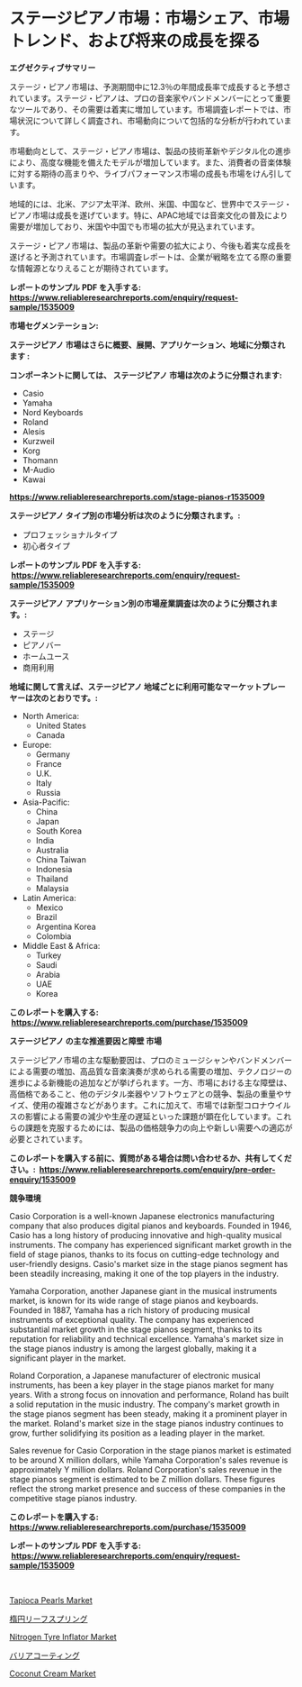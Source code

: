 <p><h1>ステージピアノ市場：市場シェア、市場トレンド、および将来の成長を探る</h1></p><p><strong>エグゼクティブサマリー</strong></p>
<p><p>ステージ・ピアノ市場は、予測期間中に12.3％の年間成長率で成長すると予想されています。ステージ・ピアノは、プロの音楽家やバンドメンバーにとって重要なツールであり、その需要は着実に増加しています。市場調査レポートでは、市場状況について詳しく調査され、市場動向について包括的な分析が行われています。</p><p>市場動向として、ステージ・ピアノ市場は、製品の技術革新やデジタル化の進歩により、高度な機能を備えたモデルが増加しています。また、消費者の音楽体験に対する期待の高まりや、ライブパフォーマンス市場の成長も市場をけん引しています。</p><p>地域的には、北米、アジア太平洋、欧州、米国、中国など、世界中でステージ・ピアノ市場は成長を遂げています。特に、APAC地域では音楽文化の普及により需要が増加しており、米国や中国でも市場の拡大が見込まれています。</p><p>ステージ・ピアノ市場は、製品の革新や需要の拡大により、今後も着実な成長を遂げると予測されています。市場調査レポートは、企業が戦略を立てる際の重要な情報源となりえることが期待されています。</p></p>
<p><strong>レポートのサンプル PDF を入手する: <a href="https://www.reliableresearchreports.com/enquiry/request-sample/1535009">https://www.reliableresearchreports.com/enquiry/request-sample/1535009</a></strong></p>
<p><strong>市場セグメンテーション:</strong></p>
<p><strong> ステージピアノ 市場はさらに概要、展開、アプリケーション、地域に分類されます :</strong></p>
<p><strong>コンポーネントに関しては、 ステージピアノ 市場は次のように分類されます: &nbsp;</strong></p>
<p><ul><li>Casio</li><li>Yamaha</li><li>Nord Keyboards</li><li>Roland</li><li>Alesis</li><li>Kurzweil</li><li>Korg</li><li>Thomann</li><li>M-Audio</li><li>Kawai</li></ul></p>
<p><strong><a href="https://www.reliableresearchreports.com/stage-pianos-r1535009">https://www.reliableresearchreports.com/stage-pianos-r1535009</a></strong></p>
<p><strong> ステージピアノ タイプ別の市場分析は次のように分類されます。:</strong></p>
<p><ul><li>プロフェッショナルタイプ</li><li>初心者タイプ</li></ul></p>
<p><strong>レポートのサンプル PDF を入手する: &nbsp;<a href="https://www.reliableresearchreports.com/enquiry/request-sample/1535009">https://www.reliableresearchreports.com/enquiry/request-sample/1535009</a></strong></p>
<p><strong> ステージピアノ アプリケーション別の市場産業調査は次のように分類されます。:</strong></p>
<p><ul><li>ステージ</li><li>ピアノバー</li><li>ホームユース</li><li>商用利用</li></ul></p>
<p><strong>地域に関して言えば、ステージピアノ 地域ごとに利用可能なマーケットプレーヤーは次のとおりです。:</strong></p>
<p><ul>
    <li>
        North America:
        <ul>
            <li>United States</li>
            <li>Canada</li>
        </ul>
    </li>
    <li>
        Europe:
        <ul>
            <li>Germany</li>
            <li>France</li>
            <li>U.K.</li>
            <li>Italy</li>
            <li>Russia</li>
        </ul>
    </li>
    <li>
        Asia-Pacific:
        <ul>
            <li>China</li>
            <li>Japan</li>
            <li>South Korea</li>
            <li>India</li>
            <li>Australia</li>
            <li>China Taiwan</li>
            <li>Indonesia</li>
            <li>Thailand</li>
            <li>Malaysia</li>
        </ul>
    </li>
    <li>
        Latin America:
        <ul>
            <li>Mexico</li>
            <li>Brazil</li>
            <li>Argentina Korea</li>
            <li>Colombia</li>
        </ul>
    </li>
    <li>
        Middle East & Africa:
        <ul>
            <li>Turkey</li>
            <li>Saudi</li>
            <li>Arabia</li>
            <li>UAE</li>
            <li>Korea</li>
        </ul>
    </li>
    </ul></p>
<p><strong>このレポートを購入する: &nbsp;<a href="https://www.reliableresearchreports.com/purchase/1535009">https://www.reliableresearchreports.com/purchase/1535009</a></strong></p>
<p><strong>ステージピアノ の主な推進要因と障壁 市場</strong></p>
<p><p>ステージピアノ市場の主な駆動要因は、プロのミュージシャンやバンドメンバーによる需要の増加、高品質な音楽演奏が求められる需要の増加、テクノロジーの進歩による新機能の追加などが挙げられます。一方、市場における主な障壁は、高価格であること、他のデジタル楽器やソフトウェアとの競争、製品の重量やサイズ、使用の複雑さなどがあります。これに加えて、市場では新型コロナウイルスの影響による需要の減少や生産の遅延といった課題が顕在化しています。これらの課題を克服するためには、製品の価格競争力の向上や新しい需要への適応が必要とされています。</p></p>
<p><strong>このレポートを購入する前に、質問がある場合は問い合わせるか、共有してください。:&nbsp; <a href="https://www.reliableresearchreports.com/enquiry/pre-order-enquiry/1535009">https://www.reliableresearchreports.com/enquiry/pre-order-enquiry/1535009</a></strong></p>
<p><strong>競争環境</strong></p>
<p><p>Casio Corporation is a well-known Japanese electronics manufacturing company that also produces digital pianos and keyboards. Founded in 1946, Casio has a long history of producing innovative and high-quality musical instruments. The company has experienced significant market growth in the field of stage pianos, thanks to its focus on cutting-edge technology and user-friendly designs. Casio's market size in the stage pianos segment has been steadily increasing, making it one of the top players in the industry.</p><p>Yamaha Corporation, another Japanese giant in the musical instruments market, is known for its wide range of stage pianos and keyboards. Founded in 1887, Yamaha has a rich history of producing musical instruments of exceptional quality. The company has experienced substantial market growth in the stage pianos segment, thanks to its reputation for reliability and technical excellence. Yamaha's market size in the stage pianos industry is among the largest globally, making it a significant player in the market.</p><p>Roland Corporation, a Japanese manufacturer of electronic musical instruments, has been a key player in the stage pianos market for many years. With a strong focus on innovation and performance, Roland has built a solid reputation in the music industry. The company's market growth in the stage pianos segment has been steady, making it a prominent player in the market. Roland's market size in the stage pianos industry continues to grow, further solidifying its position as a leading player in the market.</p><p>Sales revenue for Casio Corporation in the stage pianos market is estimated to be around X million dollars, while Yamaha Corporation's sales revenue is approximately Y million dollars. Roland Corporation's sales revenue in the stage pianos segment is estimated to be Z million dollars. These figures reflect the strong market presence and success of these companies in the competitive stage pianos industry.</p></p>
<p><strong>このレポートを購入する: &nbsp; <a href="https://www.reliableresearchreports.com/purchase/1535009">https://www.reliableresearchreports.com/purchase/1535009</a></strong></p>
<p><strong>レポートのサンプル PDF を入手する: &nbsp;<a href="https://www.reliableresearchreports.com/enquiry/request-sample/1535009">https://www.reliableresearchreports.com/enquiry/request-sample/1535009</a></strong><strong></strong></p>
<p>&nbsp;</p>
<p><p><a href="https://github.com/globismark/Market-Research-Report-List-2/blob/main/tapioca-pearls-market.md">Tapioca Pearls Market</a></p><p><a href="https://github.com/ReganWisoky2023/Market-Research-Report-List-1/blob/main/999811618412.md">楕円リーフスプリング</a></p><p><a href="https://issuu.com/reportprime-2/docs/nitrogen-tyre-inflator-market-size-2030.pptx">Nitrogen Tyre Inflator Market</a></p><p><a href="https://medium.com/@emmittkutch2023/%E3%83%90%E3%83%AA%E3%82%A2%E3%82%B3%E3%83%BC%E3%83%86%E3%82%A3%E3%83%B3%E3%82%B0%E5%B8%82%E5%A0%B4%E8%AA%BF%E6%9F%BB%E3%83%AC%E3%83%9D%E3%83%BC%E3%83%88-%E3%81%9D%E3%81%AE%E6%AD%B4%E5%8F%B2%E3%81%A8%E4%BA%88%E6%B8%AC-2024%E5%B9%B4%E3%81%8B%E3%82%892031%E5%B9%B4-75eb62e164ef">バリアコーティング</a></p><p><a href="https://github.com/bobicer/Market-Research-Report-List-2/blob/main/coconut-cream-market.md">Coconut Cream Market</a></p></p>